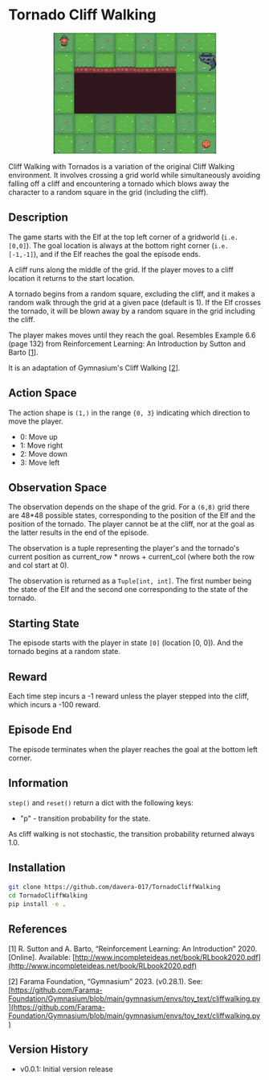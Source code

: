 # **Tornado Cliff Walking**

<p align="center">
  <img src="src/tornado_cliff/vid/example.gif" alt="Sublime's custom image" height="240"/>
</p>


Cliff Walking with Tornados is a variation of the original Cliff Walking environment.
It involves crossing a grid world while simultaneously avoiding falling off a cliff
and encountering a tornado which blows away the character to a random square in the
grid (including the cliff).

## Description

The game starts with the Elf at the top left corner of a gridworld (`i.e. [0,0]`).
The goal location is always at the bottom right corner
(`i.e. [-1,-1]`), and if the Elf reaches the goal the episode ends.

A cliff runs along the middle of the grid. If the player moves to a cliff location it
returns to the start location.

A tornado begins from a random square, excluding the cliff, and it makes a random walk through
the grid at a given pace (default is 1). If the Elf crosses the tornado, it will
be blown away by a random square in the grid including the cliff.

The player makes moves until they reach the goal.
Resembles Example 6.6 (page 132) from Reinforcement Learning: An Introduction
by Sutton and Barto [<a href="#cliffwalk_ref">1</a>].

It is an adaptation of Gymnasium's Cliff Walking [<a href="#gymnasium_ref">2</a>].

## Action Space

The action shape is `(1,)` in the range `{0, 3}` indicating
which direction to move the player.

- 0: Move up
- 1: Move right
- 2: Move down
- 3: Move left

## Observation Space

The observation depends on the shape of the grid. For a `(6,8)` grid there are 48*48 possible states, corresponding to the position of the Elf and the position of
the tornado. The player cannot be at the cliff, nor at the goal as the latter
results in the end of the episode.

The observation is a tuple representing the player's and the tornado's current
position as current_row * nrows + current_col (where both the row and col start at 0).

The observation is returned as a `Tuple[int, int]`. The first number being the state of the Elf and the second one corresponding to the state of the tornado.

## Starting State

The episode starts with the player in state `[0]` (location [0, 0]). And the tornado
begins at a random state.

## Reward

Each time step incurs a -1 reward unless the player stepped into the cliff,
which incurs a -100 reward.

## Episode End

The episode terminates when the player reaches the goal at the bottom left corner.

## Information

`step()` and `reset()` return a dict with the following keys:

- "p" - transition probability for the state.

As cliff walking is not stochastic, the transition probability returned always 1.0.

## Installation

```bash
git clone https://github.com/davera-017/TornadoCliffWalking
cd TornadoCliffWalking
pip install -e .
```

## References

<a id="cliffwalk_ref"></a>[1] R. Sutton and A. Barto, “Reinforcement Learning:
An Introduction” 2020. [Online].
Available: [http://www.incompleteideas.net/book/RLbook2020.pdf](http://www.incompleteideas.net/book/RLbook2020.pdf)

<a id="gymnasium_ref"></a>[2] Farama Foundation, “Gymnasium” 2023. (v0.28.1).
See: [https://github.com/Farama-Foundation/Gymnasium/blob/main/gymnasium/envs/toy_text/cliffwalking.py](https://github.com/Farama-Foundation/Gymnasium/blob/main/gymnasium/envs/toy_text/cliffwalking.py)

## Version History

- v0.0.1: Initial version release
